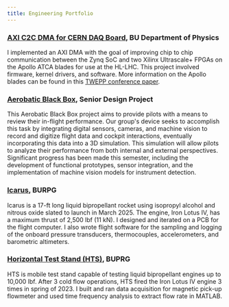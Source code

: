 ```yaml
---
title: Engineering Portfolio
---
```

### [AXI C2C DMA for CERN DAQ Board](https://ablaizot.github.io/portfolio/2025/01/09/DMA_Driver.html), BU Department of Physics
I implemented an AXI DMA with the goal of improving chip to chip communication between the Zynq SoC and two Xilinx Ultrascale+ FPGAs on the Apollo ATCA
blades for use at the HL-LHC. This project involved firmware, kernel drivers, and software. More information on the Apollo blades can be found in this [TWEPP conference paper](https://arxiv.org/pdf/2501.03702).

### [Aerobatic Black Box](https://ablaizot.github.io/portfolio/2025/01/09/Aerobatic-black-box.html), Senior Design Project
This Aerobatic Black Box project aims to provide pilots with a means to review their in-flight performance. Our group's device seeks to accomplish this task by integrating digital sensors, cameras, and machine vision to record and digitize flight data and cockpit interactions, eventually incorporating this data into a 3D simulation. This simulation will allow pilots to analyze their performance from both internal and external perspectives. Significant progress has been made this semester, including the development of functional prototypes, sensor integration, and the implementation of machine vision models for instrument detection.


### [Icarus](https://ablaizot.github.io/portfolio/2025/01/09/Icarus.html), BURPG
Icarus is a 17-ft long liquid bipropellant rocket using isopropyl alcohol and nitrous oxide slated to launch in March 2025. The engine, Iron Lotus IV, has a maximum thrust of 2,500 lbf (11 kN).
I designed and iterated on a PCB for the flight computer. I also wrote flight software for the sampling and logging of the onboard pressure transducers, thermocouples, accelerometers, and barometric altimeters.

### [Horizontal Test Stand (HTS)](https://ablaizot.github.io/portfolio/2025/01/09/HTS.html), BUPRG
HTS is mobile test stand capable of testing liquid bipropellant engines up to 10,000 lbf. After 3 cold flow operations, HTS fired the Iron Lotus IV engine 3 times in spring of 2023. I built and ran data acquisition for magnetic pick-up flowmeter and used time frequency analysis to extract flow rate in MATLAB.
